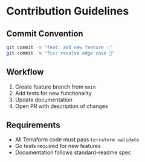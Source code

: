 # Contribution Guidelines

## Commit Convention
```bash
git commit -m "feat: add new feature ✨"
git commit -m "fix: resolve edge case 🐛"
```

## Workflow
1. Create feature branch from `main`
2. Add tests for new functionality
3. Update documentation
4. Open PR with description of changes

## Requirements
-  All Terraform code must pass `terraform validate`
-  Go tests required for new features
-  Documentation follows standard-readme spec
